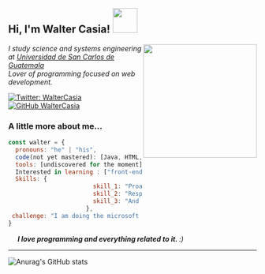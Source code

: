 <h2> Hi, I'm Walter Casia! <img src="https://media.giphy.com/media/mGcNjsfWAjY5AEZNw6/giphy.gif" width="50"></h2>
<img align='right' src="https://octodex.github.com/images/baracktocat.jpg" width="230">
<p><em>I study science and systems engineering at <a href="https://portal.ingenieria.usac.edu.gt/">Universidad de San Carlos de Guatemala</a></br>Lover of programming focused on web development.
</em></p>

[![Twitter: WalterCasia](https://img.shields.io/twitter/follow/walter_casia?style=social)](https://twitter.com/walter_casia)
[![GitHub WalterCasia](https://img.shields.io/github/followers/WalterCasia?style=social)](https://github.com/WalterCasia)


###  A little more about me...  

```javascript
const walter = {
  pronouns: "he" | "his",
  code(not yet mastered): [Java, HTML, Python ],
  tools: [undiscovered for the moment],
  Interested in learning : ["front-end development", "Application development"],
  Skills: {
                        skill_1: "Proactive",
                        skill_2: "Responsible",
                        skill_3: "And more..."
                      },
 challenge: "I am doing the microsoft LaunchX program focused on web development."
}
```

<img src="https://ouch-cdn2.icons8.com/tJUJBLFsdXtlj7yEqUbGfz3O0SnnFc2lvtXXASNKtmQ/rs:fit:256:256/czM6Ly9pY29uczgu/b3VjaC1wcm9kLmFz/c2V0cy9zdmcvNTE4/L2FjOTFhOWM3LWU1/NDAtNDlmNC1iODIx/LTA0MjIzOWNkMWE3/MC5zdmc.png" width="15"> <em><b>I love programming and everything related to it. </b>  <b></b> :)</em>

---

![Anurag's GitHub stats](https://github-readme-stats.vercel.app/api?username=WalterCasia&show_icons=true&theme=github_dark)
